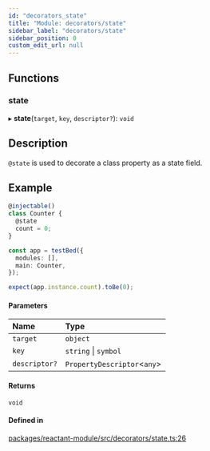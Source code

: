 ```yaml
---
id: "decorators_state"
title: "Module: decorators/state"
sidebar_label: "decorators/state"
sidebar_position: 0
custom_edit_url: null
---
```


## Functions

### state

▸ **state**(`target`, `key`, `descriptor?`): `void`

## Description

`@state` is used to decorate a class property as a state field.

## Example

```ts
@injectable()
class Counter {
  @state
  count = 0;
}

const app = testBed({
  modules: [],
  main: Counter,
});

expect(app.instance.count).toBe(0);
```

#### Parameters

| Name | Type |
| :------ | :------ |
| `target` | `object` |
| `key` | `string` \| `symbol` |
| `descriptor?` | `PropertyDescriptor`<`any`\> |

#### Returns

`void`

#### Defined in

[packages/reactant-module/src/decorators/state.ts:26](https://github.com/unadlib/reactant/blob/c6e11a24/packages/reactant-module/src/decorators/state.ts#L26)
